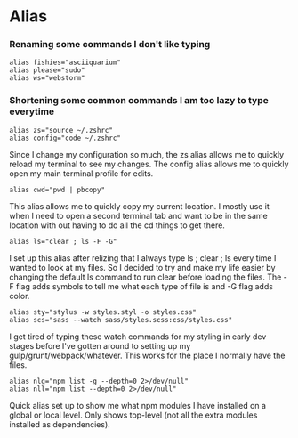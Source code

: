 # Alias

### Renaming some commands I don't like typing
```
alias fishies="asciiquarium"
alias please="sudo"
alias ws="webstorm"
```

### Shortening some common commands I am too lazy to type everytime
```
alias zs="source ~/.zshrc"
alias config="code ~/.zshrc"
```
Since I change my configuration so much, the zs alias allows me to quickly reload my terminal to see my changes. The config alias allows me to quickly open my main terminal profile for edits.

```
alias cwd="pwd | pbcopy"
```
This alias allows me to quickly copy my current location. I mostly use it when I need to open a second terminal tab and want to be in the same location with out having to do all the cd things to get there.

```
alias ls="clear ; ls -F -G"
```
I set up this alias after relizing that I always type ls ; clear ; ls every time I wanted to look at my files. So I decided to try and make my life easier by changing the default ls command to run clear before loading the files. The -F flag adds symbols to tell me what each type of file is and -G flag adds color.

```
alias sty="stylus -w styles.styl -o styles.css"
alias scs="sass --watch sass/styles.scss:css/styles.css"
```
I get tired of typing these watch commands for my styling in early dev stages before I've gotten around to setting up my gulp/grunt/webpack/whatever. This works for the place I normally have the files.

```
alias nlg="npm list -g --depth=0 2>/dev/null"
alias nll="npm list --depth=0 2>/dev/null"
```
Quick alias set up to show me what npm modules I have installed on a global or local level. Only shows top-level (not all the extra modules installed as dependencies).